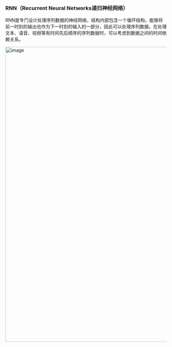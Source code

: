 ### RNN（Recurrent Neural Networks递归神经网络）
RNN是专门设计处理序列数据的神经网络，结构内部包含一个循环结构，能够将前一时刻的输出也作为下一时刻的输入的一部分，因此可以处理序列数据。在处理文本、语音、视频等有时间先后顺序的序列数据时，可以考虑到数据之间的时间依赖关系。

<img width="921" alt="image" src="https://github.com/user-attachments/assets/18106c60-36f4-4e79-b7da-1f4a2cc7f4c9">


